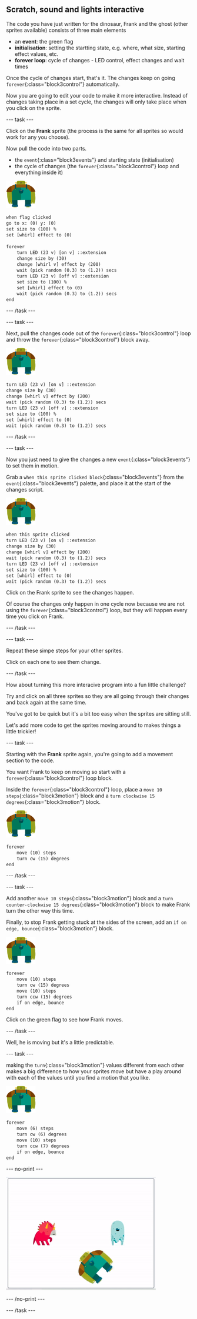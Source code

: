## Scratch, sound and lights interactive

The code you have just written for the dinosaur, Frank and the ghost (other sprites available) consists of three main elements

+ an **event**: the green flag
+ **initialisation**: setting the startting state, e.g. where, what size, starting effect values, etc.
+ **forever loop**: cycle of changes - LED control, effect changes and wait times

Once the cycle of changes start, that's it. The changes keep on going `forever`{:class="block3control"} automatically.

Now you are going to edit your code to make it more interactive. Instead of changes taking place in a set cycle, the changes will only take place when you click on the sprite.

--- task ---

Click on the **Frank** sprite (the process is the same for all sprites so would work for any you choose).

Now pull the code into two parts.
+ the `event`{:class="block3events"} and starting state (initialisation)
+ the cycle of changes (the `forever`{:class="block3control"} loop and everything inside it)

![Frank sprite](images/frankSpriteIdentifier.png)

```blocks3
when flag clicked
go to x: (0) y: (0)
set size to (100) %
set [whirl] effect to (0)

forever
    turn LED (23 v) [on v] ::extension
    change size by (30)
    change [whirl v] effect by (200)
    wait (pick random (0.3) to (1.2)) secs
    turn LED (23 v) [off v] ::extension
    set size to (100) %
    set [whirl] effect to (0)
    wait (pick random (0.3) to (1.2)) secs
end
```

--- /task ---

--- task ---

Next, pull the changes code out of the `forever`{:class="block3control"} loop and throw the `forever`{:class="block3control"} block away.

![Frank sprite](images/frankSpriteIdentifier.png)

```blocks3
turn LED (23 v) [on v] ::extension
change size by (30)
change [whirl v] effect by (200)
wait (pick random (0.3) to (1.2)) secs
turn LED (23 v) [off v] ::extension
set size to (100) %
set [whirl] effect to (0)
wait (pick random (0.3) to (1.2)) secs
```

--- /task ---

--- task ---

Now you just need to give the changes a new `event`{:class="block3events"} to set them in motion.

Grab a `when this sprite clicked block`{:class="block3events"} from the `event`{:class="block3events"} palette, and place it at the start of the changes script.

![Frank sprite](images/frankSpriteIdentifier.png)

```blocks3
when this sprite clicked
turn LED (23 v) [on v] ::extension
change size by (30)
change [whirl v] effect by (200)
wait (pick random (0.3) to (1.2)) secs
turn LED (23 v) [off v] ::extension
set size to (100) %
set [whirl] effect to (0)
wait (pick random (0.3) to (1.2)) secs
```

Click on the Frank sprite to see the changes happen. 

Of course the changes only happen in one cycle now because we are not using the `forever`{:class="block3control"} loop, but they will happen every time you click on Frank.

--- /task ---

--- task ---

Repeat these simpe steps for your other sprites.

Click on each one to see them change.

--- /task ---

How about turning this more interacive program into a fun little challenge?

Try and click on all three sprites so they are all going through their changes and back again at the same time.

You've got to be quick but it's a bit too easy when the sprites are sitting still.

Let's add more code to get the sprites moving around to makes things a little trickier!

--- task ---

Starting with the **Frank** sprite again, you're going to add a movement section to the code.

You want Frank to keep on moving so start with a `forever`{:class="block3control"} loop block.

Inside the `forever`{:class="block3control"} loop, place a `move 10 steps`{:class="block3motion"} block and a `turn clockwise 15 degrees`{:class="block3motion"} block.

![Frank sprite](images/frankSpriteIdentifier.png)

```blocks3
forever
    move (10) steps
    turn cw (15) degrees
end
```

--- /task ---

--- task ---

Add another `move 10 steps`{:class="block3motion"} block and a `turn counter-clockwise 15 degrees`{:class="block3motion"} block to make Frank turn the other way this time.

Finally, to stop Frank getting stuck at the sides of the screen, add an `if on edge, bounce`{:class="block3motion"} block.

![Frank sprite](images/frankSpriteIdentifier.png)

```blocks3
forever
    move (10) steps
    turn cw (15) degrees
    move (10) steps
    turn ccw (15) degrees
    if on edge, bounce
end
```

Click on the green flag to see how Frank moves.

--- /task ---

Well, he is moving but it's a little predictable.

--- task ---

making the `turn`{:class="block3motion"} values different from each other makes a big difference to how your sprites move but have a play around with each of the values until you find a motion that you like.

![Frank sprite](images/frankSpriteIdentifier.png)

```blocks3
forever
    move (6) steps
    turn cw (6) degrees
    move (10) steps
    turn ccw (7) degrees
    if on edge, bounce
end
```

--- no-print ---

![Frank moves](images/interactive_frankMoves.gif)

--- /no-print ---

--- /task ---